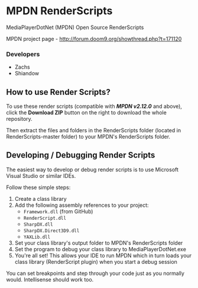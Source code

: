 MPDN RenderScripts
==================

MediaPlayerDotNet (MPDN) Open Source RenderScripts

MPDN project page - http://forum.doom9.org/showthread.php?t=171120

<H3>Developers</H3>
<ul>
<li>Zachs</li>
<li>Shiandow</li>
</ul>


How to use Render Scripts?
--------------------------

To use these render scripts (compatible with ***MPDN v2.12.0*** and above), click the **Download ZIP** button on the right to download the whole repository.

Then extract the files and folders in the RenderScripts folder (located in RenderScripts-master folder) to your MPDN's RenderScripts folder.


Developing / Debugging Render Scripts
-------------------------------------

The easiest way to develop or debug render scripts is to use Microsoft Visual Studio or similar IDEs.

Follow these simple steps:<ol><li>Create a class library</li><li>Add the following assembly references to your project:<ul><li>`Framework.dll` (from GitHub)</li><li>`RenderScript.dll`<li>`SharpDX.dll`</li><li>`SharpDX.Direct3D9.dll`</li><li>`YAXLib.dll`</li></li></ul></li><li>Set your class library's output folder to MPDN's RenderScripts folder</li><li>Set the program to debug your class library to MediaPlayerDotNet.exe</li><li>You're all set! This allows your IDE to run MPDN which in turn loads your class library (RenderScript plugin) when you start a debug session</li></ol>

You can set breakpoints and step through your code just as you normally would. Intellisense should work too.